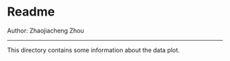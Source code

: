 # Readme

Author: Zhaojiacheng Zhou

---

This directory contains some information about the data plot.
